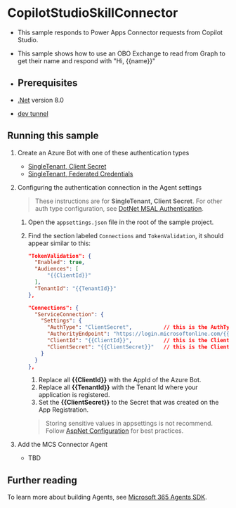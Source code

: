 ﻿# CopilotStudioSkillConnector

- This sample responds to Power Apps Connector requests from Copilot Studio.
- This sample shows how to use an OBO Exchange to read from Graph to get their name and respond with "Hi, {{name}}"

- ## Prerequisites

-  [.Net](https://dotnet.microsoft.com/en-us/download/dotnet/8.0) version 8.0
- [dev tunnel](https://learn.microsoft.com/en-us/azure/developer/dev-tunnels/get-started?tabs=windows)


## Running this sample

1. Create an Azure Bot with one of these authentication types
   - [SingleTenant, Client Secret](https://github.com/microsoft/Agents/blob/main/docs/HowTo/azurebot-create-single-secret.md)
   - [SingleTenant, Federated Credentials](https://github.com/microsoft/Agents/blob/main/docs/HowTo/azurebot-create-fic.md) 

3. Configuring the authentication connection in the Agent settings
   > These instructions are for **SingleTenant, Client Secret**. For other auth type configuration, see [DotNet MSAL Authentication](https://github.com/microsoft/Agents/blob/main/docs/HowTo/MSALAuthConfigurationOptions.md).
   1. Open the `appsettings.json` file in the root of the sample project.

   1. Find the section labeled `Connections` and `TokenValidation`,  it should appear similar to this:

      ```json
      "TokenValidation": {
        "Enabled": true,
        "Audiences": [
            "{{ClientId}}"
        ],
        "TenantId": "{{TenantId}}"
      },

      "Connections": {
        "ServiceConnection": {
          "Settings": {
            "AuthType": "ClientSecret",          // this is the AuthType for the connection, valid values can be found in Microsoft.Agents.Authentication.Msal.Model.AuthTypes.  The default is ClientSecret.
            "AuthorityEndpoint": "https://login.microsoftonline.com/{{TenantId}}",
            "ClientId": "{{ClientId}}",          // this is the Client ID used for the connection.
            "ClientSecret": "{{ClientSecret}}"   // this is the Client Secret used for the connection.
          }
        }
      },
      ```

      1. Replace all **{{ClientId}}** with the AppId of the Azure Bot.
      1. Replace all **{{TenantId}}** with the Tenant Id where your application is registered.
      1. Set the **{{ClientSecret}}** to the Secret that was created on the App Registration.
      
      > Storing sensitive values in appsettings is not recommend.  Follow [AspNet Configuration](https://learn.microsoft.com/en-us/aspnet/core/fundamentals/configuration/?view=aspnetcore-9.0) for best practices.

 
4. Add the MCS Connector Agent
   - TBD
 
## Further reading
To learn more about building Agents, see [Microsoft 365 Agents SDK](https://learn.microsoft.com/en-us/microsoft-365/agents-sdk/).
